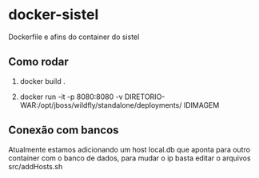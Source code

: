# docker-sistel
Dockerfile e afins do container do sistel 

## Como rodar

1. docker build .

2. docker run -it -p 8080:8080 -v DIRETORIO-WAR:/opt/jboss/wildfly/standalone/deployments/ IDIMAGEM

## Conexão com bancos

Atualmente estamos adicionando um host local.db que aponta para outro container com o banco de dados, para mudar o ip basta editar o arquivos src/addHosts.sh
